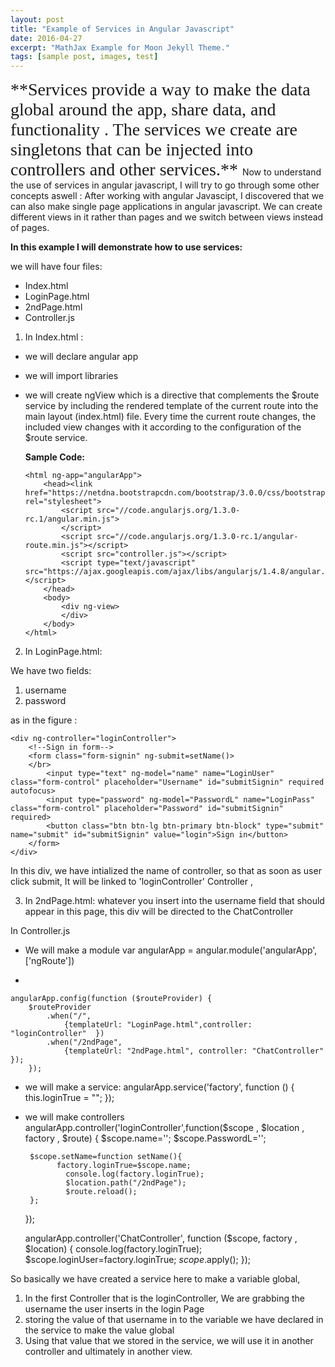 ```yaml
---
layout: post
title: "Example of Services in Angular Javascript"
date: 2016-04-27
excerpt: "MathJax Example for Moon Jekyll Theme."
tags: [sample post, images, test]
---
```

<span style="font-family: Babas; font-size: 2em;">
**Services provide a way to make the data global around the app, share data, and functionality . The services we create are singletons that can be injected into controllers and other services.**
</span>
Now to understand the use of services in angular javascript, I will try to go through some other concepts aswell : 
After working with angular Javascipt, I discovered that we can also make single page applications in angular javascript.
We can create different views in it rather than pages and we switch between views instead of pages.

**In this example I will demonstrate how to use services:**

we will have four files:
* Index.html
* LoginPage.html
* 2ndPage.html
* Controller.js


1. In Index.html :
  
  - we will declare angular app
  - we will import libraries
  - we will create ngView which is a directive that complements the $route service by including the rendered template of the current route into   the main layout (index.html) file. Every time the current route changes, the included view changes with it according to the configuration of   the $route service.
		

    **Sample Code:**
    
    <!doctype html>
        <html ng-app="angularApp">
            <head><link href="https://netdna.bootstrapcdn.com/bootstrap/3.0.0/css/bootstrap.min.css"  rel="stylesheet">
                <script src="//code.angularjs.org/1.3.0-rc.1/angular.min.js">
                </script>
                <script src="//code.angularjs.org/1.3.0-rc.1/angular-route.min.js"></script>
                <script src="controller.js"></script>
                <script type="text/javascript" src="https://ajax.googleapis.com/ajax/libs/angularjs/1.4.8/angular.js"></script>
            </head>
            <body>
                <div ng-view>
                </div>
            </body>
        </html>


2. In LoginPage.html:

We have two fields:

 1. username
 2. password
 
 as in the figure :
 

    <div ng-controller="loginController">
        <!--Sign in form-->
        <form class="form-signin" ng-submit=setName()>
        </br>
            <input type="text" ng-model="name" name="LoginUser" class="form-control" placeholder="Username" id="submitSignin" required autofocus>    
            <input type="password" ng-model="PasswordL" name="LoginPass" class="form-control" placeholder="Password" id="submitSignin" required>
            <button class="btn btn-lg btn-primary btn-block" type="submit" name="submit" id="submitSignin" value="login">Sign in</button>
        </form>
    </div>
       
In this div, we have intialized the name of controller, so that as soon as user click submit, It will be linked to 'loginController' Controller ,
   
3. In 2ndPage.html:
whatever you insert into the username field that should appear in this page, 
this div will be directed to the ChatController


In Controller.js

* We will  make a module 
			var angularApp = angular.module('angularApp', ['ngRoute'])
			
*  

    angularApp.config(function ($routeProvider) {
	    $routeProvider
			.when("/",
				{templateUrl: "LoginPage.html",controller: "loginController"  })
	        .when("/2ndPage",
		        {templateUrl: "2ndPage.html", controller: "ChatController" });        
		});


*  we will make a service: 
			angularApp.service('factory', function () {
			    this.loginTrue = "";
			});



 * we will make controllers
    angularApp.controller('loginController',function($scope , $location , factory , $route)
	{
	    $scope.name='';
	    $scope.PasswordL='';   
    
	    $scope.setName=function setName(){
		      factory.loginTrue=$scope.name;
		        console.log(factory.loginTrue);
		        $location.path("/2ndPage");
		        $route.reload();
	    };
	});


	angularApp.controller('ChatController', function ($scope, factory , $location) {
	    console.log(factory.loginTrue);
	    $scope.loginUser=factory.loginTrue;
	    $scope.$apply();
	});

So basically we have created a service here to make a variable global, 
1. In the first Controller that is the loginController, We are grabbing the username the user inserts in the login Page
2. storing the value of that username in to the variable we have declared in the service to make the value global
3. Using that value that we stored in the service, we will use it in another controller and ultimately in another view. 

